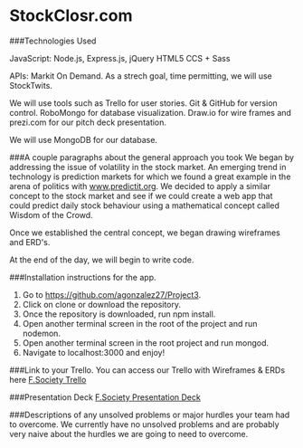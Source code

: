 # StockClosr.com

###Technologies Used

JavaScript: Node.js, Express.js, jQuery
HTML5
CCS + Sass

APIs: Markit On Demand.  As a strech goal, time permitting, we will use StockTwits.

We will use tools such as Trello for user stories.  Git & GitHub for version control.  RoboMongo for database visualization.  Draw.io for wire frames and prezi.com for our pitch deck presentation.

We will use MongoDB for our database.

###A couple paragraphs about the general approach you took
We began by addressing the issue of volatility in the stock market.  An emerging trend in technology is prediction markets for which we found a great example in the arena of politics with www.predictit.org.  We decided to apply a similar concept to the stock market and see if we could create a web app that could predict daily stock behaviour using a mathematical concept called Wisdom of the Crowd.  

Once we established the central concept, we began drawing wireframes and ERD's.  

At the end of the day, we will begin to write code.  

###Installation instructions for the app.
1.  Go to https://github.com/agonzalez27/Project3.
2. Click on clone or download the repository.
3. Once the repository is downloaded, run npm install.
4. Open another terminal screen in the root of the project and run nodemon.
5. Open another terminal screen in the root project and run mongod.  
6. Navigate to localhost:3000 and enjoy!

###Link to your Trello.
You can access our Trello with Wireframes & ERDs here [F.Society Trello](https://trello.com/b/1pUeWbrg/project-3 "F.Society Trello")

###Presentation Deck
[F.Society Presentation Deck](https://prezi.com/nfm5rlv-wgd0/stockclosr/ "F.Society Trello")

###Descriptions of any unsolved problems or major hurdles your team had to overcome.
We currently have no unsolved problems and are probably very naive about the hurdles we are going to need to overcome.  
